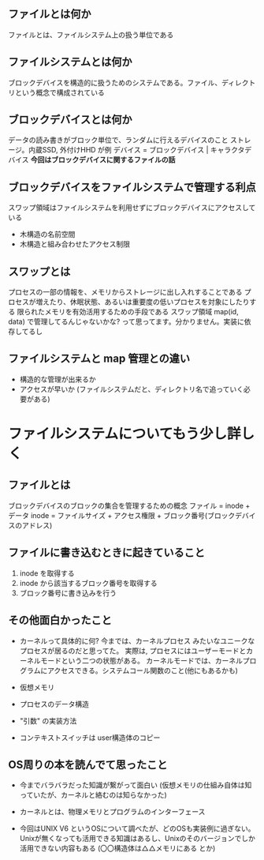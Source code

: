 ## ファイルとは何か

ファイルとは、ファイルシステム上の扱う単位である

## ファイルシステムとは何か

ブロックデバイスを構造的に扱うためのシステムである。ファイル、ディレクトリという概念で構成されている

## ブロックデバイスとは何か

データの読み書きがブロック単位で、ランダムに行えるデバイスのこと
ストレージ。内蔵SSD, 外付けHHD が例
デバイス = ブロックデバイス | キャラクタデバイス
**今回はブロックデバイスに関するファイルの話**


## ブロックデバイスをファイルシステムで管理する利点
スワップ領域はファイルシステムを利用せずにブロックデバイスにアクセスしている
- 木構造の名前空間
- 木構造と組み合わせたアクセス制限

## スワップとは
プロセスの一部の情報を、メモリからストレージに出し入れすることである
プロセスが増えたり、休眠状態、あるいは重要度の低いプロセスを対象にしたりする
限られたメモリを有効活用するための手段である
スワップ領域 map(id, data) で管理してるんじゃないかな? って思ってます。分かりません。実装に依存してるし

## ファイルシステムと map 管理との違い
- 構造的な管理が出来るか
- アクセスが早いか (ファイルシステムだと、ディレクトリ名で追っていく必要がある)

# ファイルシステムについてもう少し詳しく

## ファイルとは
ブロックデバイスのブロックの集合を管理するための概念
ファイル = inode + データ
inode = ファイルサイズ + アクセス権限 + ブロック番号(ブロックデバイスのアドレス)

## ファイルに書き込むときに起きていること

1. inode を取得する
2. inode から該当するブロック番号を取得する
3. ブロック番号に書き込みを行う

## その他面白かったこと
- カーネルって具体的に何?
今までは、カーネルプロセス みたいなユニークなプロセスが居るのだと思ってた。
実際は, プロセスにはユーザーモードとカーネルモードという二つの状態がある。
カーネルモードでは、カーネルプログラムにアクセスできる。システムコール関数のこと(他にもあるかも)

- 仮想メモリ

- プロセスのデータ構造

- "引数" の実装方法

- コンテキストスイッチは user構造体のコピー

## OS周りの本を読んでて思ったこと

- 今までバラバラだった知識が繋がって面白い (仮想メモリの仕組み自体は知っていたが、カーネルと絡むのは知らなかった)

- カーネルとは、物理メモリとプログラムのインターフェース

- 今回はUNIX V6 というOSについて調べたが、どのOSも実装例に過ぎない。Unixが無くなっても活用できる知識はあるし、Unixのそのバージョンでしか活用できない内容もある (〇〇構造体は△△メモリにある とか)